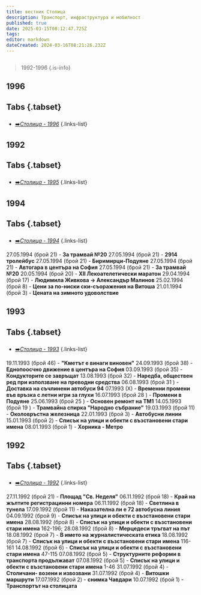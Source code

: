 ```yaml
---
title: вестник Столица
description: Транспорт, инфраструктура и мобилност
published: true
date: 2025-03-15T08:12:47.725Z
tags: 
editor: markdown
dateCreated: 2024-03-16T08:21:26.232Z
---
```


<img src="">

> 1992-1996
{.is-info}

## 1996
## Tabs {.tabset}

###
- [➡️*Столица - 1996*](/literature/vestnik-stolica/1996)
{.links-list}

## 1992
## Tabs {.tabset}

###
- [➡️*Столица - 1995*](/literature/vestnik-stolica/1995)
{.links-list}

## 1994
## Tabs {.tabset}

###
- [➡️*Столица - 1994*](/literature/vestnik-stolica/1994)
{.links-list}


27.05.1994 (брой 21) - **За трамвай №20**
27.05.1994 (брой 21) - **2914 тролейбус**
27.05.1994 (брой 21) - **Биримирци-Подуяне**
27.05.1994 (брой 21) - **Автогара в центъра на София**
27.05.1994 (брой 21) - **За трамвай №20**
20.05.1994 (брой 20) - **XII Лекоателетически маратон**
29.04.1994 (брой 17) - **Людимила Живкова -> Александър Малинов**
25.02.1994 (брой 8) - **Цени за по-ниски ски-съоражения на Витоша**
21.01.1994 (брой 3) - **Цената на зимното удоволствие**

## 1993
## Tabs {.tabset}

###
- [➡️*Столица - 1993*](/literature/vestnik-stolica/1993)
{.links-list}


19.11.1993 (брой 46) - **"Кметът е винаги виновен"**
24.09.1993 (брой 38) - **Еднопоосчно движение в центъра на София**
03.09.1993 (брой 35) - **Кондукторите се завръщат**
13.08.1993 (брой 32) - **Наредба, обществен ред при използване на преводни средства**
06.08.1993 (брой 31 ) - **Доставка на съчлинени автобуси 94**
07.1993 (Х) - **Временни промени във връзка с летни игри за глухи**
16.07.1993 (брой 28 ) - **Промени в Подуяне**
25.06.1993 (брой 25 ) - **Основен ремонт на ТМ1**
14.05.1993 (брой 19 ) - **Трамвайна спирка "Народно събрание"** 
19.03.1993 (брой 11) - **Околовръстна железница**
22.01.1993 (брой 3) - **Автобусни линии** 
15.01.1993 (брой 2) - **Списък на улици и обекти с възстановени стари имена** 
08.01.1993 (брой 1) - **Хорника - Метро**


## 1992
## Tabs {.tabset}

###
- [➡️*Столица - 1992*](/literature/vestnik-stolica/1992)
{.links-list}


27.11.1992 (брой 21) - **Площад "Св. Неделя"**
06.11.1992 (брой 18) - **Край на жълтите регистрацинни номера**
06.11.1992 (брой 18) - **Светлина в тунела**
17.09.1992 (брой 11) - **Наказателна ли е 72 автобусна линия** 
04.09.1992 (брой 9) - **Списък на улици и обекти с възстановени стари имена** 
28.08.1992 (брой 8) - **Списък на улици и обекти с възстановени стари имена** 162-196; 
28.08.1992 (брой 8) - **Мерцедеси тръгват на път**
18.08.1992 (брой 7) - **В името на журналистическата етика**
18.08.1992 (брой 7)  - **Списък на улици и обекти с възстановени стари имена** 116-161
14.08.1992 (брой 6)  - **Списък на улици и обекти с възстановени стари имена** 47-115
07.08.1992 (брой 5) - **Структурните реформи в транспорта продължават**
07.08.1992 (брой 5)  - **Списък на улици и обекти с възстановени стари имена** 1-46
31.07.1992 (брой 4) - **Столичани- возени и извозвани**
31.07.1992 (брой 4) - **Витошки маршрути**
17.07.1992 (брой 2) - **снимка Чавдари**
10.07.1992 (брой 1) - **Транспортът на столицата**